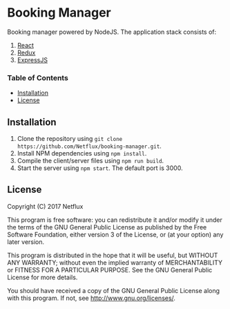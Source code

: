 # Booking Manager
Booking manager powered by NodeJS. The application stack consists of:

1. [React](https://facebook.github.io/react/)
2. [Redux](http://redux.js.org/)
3. [ExpressJS](http://expressjs.com/)

### Table of Contents
* [Installation](#installation)
* [License](#license)

## Installation
1. Clone the repository using `git clone https://github.com/Netflux/booking-manager.git`.
2. Install NPM dependencies using `npm install`.
3. Compile the client/server files using `npm run build`.
4. Start the server using `npm start`. The default port is 3000.

## License
Copyright (C) 2017 Netflux

This program is free software: you can redistribute it and/or modify
it under the terms of the GNU General Public License as published by
the Free Software Foundation, either version 3 of the License, or
(at your option) any later version.

This program is distributed in the hope that it will be useful,
but WITHOUT ANY WARRANTY; without even the implied warranty of
MERCHANTABILITY or FITNESS FOR A PARTICULAR PURPOSE.  See the
GNU General Public License for more details.

You should have received a copy of the GNU General Public License
along with this program. If not, see <http://www.gnu.org/licenses/>.
